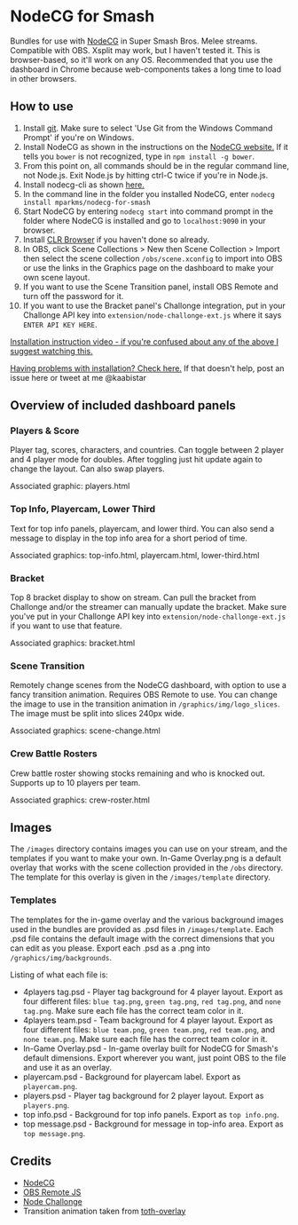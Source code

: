 # NodeCG for Smash

Bundles for use with [NodeCG](http://nodecg.com/) in Super Smash Bros. Melee streams. Compatible with OBS. Xsplit may work, but I haven't tested it. This is browser-based, so it'll work on any OS. Recommended that you use the dashboard in Chrome because web-components takes a long time to load in other browsers.

## How to use

1. Install [git](https://git-scm.com/). Make sure to select 'Use Git from the Windows Command Prompt' if you're on Windows.
2. Install NodeCG as shown in the instructions on the [NodeCG website.](http://nodecg.com/) If it tells you `bower` is not recognized, type in `npm install -g bower`.
3. From this point on, all commands should be in the regular command line, not Node.js. Exit Node.js by hitting ctrl-C twice if you're in Node.js.
4. Install nodecg-cli as shown [here.](https://github.com/nodecg/nodecg-cli)
5. In the command line in the folder you installed NodeCG, enter `nodecg install mparkms/nodecg-for-smash`
6. Start NodeCG by entering `nodecg start` into command prompt in the folder where NodeCG is installed and go to `localhost:9090` in your browser.
7. Install [CLR Browser](https://obsproject.com/forum/resources/clr-browser-source-plugin.22/) if you haven't done so already.
8. In OBS, click Scene Collections > New then Scene Collection > Import then select the scene collection `/obs/scene.xconfig` to import into OBS or use the links in the Graphics page on the dashboard to make your own scene layout.
9. If you want to use the Scene Transition panel, install OBS Remote and turn off the password for it.
10. If you want to use the Bracket panel's Challonge integration, put in your Challonge API key into `extension/node-challonge-ext.js` where it says `ENTER API KEY HERE`.

[Installation instruction video - if you're confused about any of the above I suggest watching this.](https://youtu.be/MweCH70GGY4)

[Having problems with installation? Check here.](https://github.com/mparkms/nodecg-for-smash/wiki/Troubleshooting-installation) If that doesn't help, post an issue here or tweet at me @kaabistar


## Overview of included dashboard panels

### Players & Score

Player tag, scores, characters, and countries. Can toggle between 2 player and 4 player mode for doubles. After toggling just hit update again to change the layout. Can also swap players.

Associated graphic: players.html

### Top Info, Playercam, Lower Third

Text for top info panels, playercam, and lower third. You can also send a message to display in the top info area for a short period of time.

Associated graphics: top-info.html, playercam.html, lower-third.html

### Bracket

Top 8 bracket display to show on stream. Can pull the bracket from Challonge and/or the streamer can manually update the bracket. Make sure you've put in your Challonge API key into `extension/node-challonge-ext.js` if you want to use that feature.

Associated graphics: bracket.html

### Scene Transition

Remotely change scenes from the NodeCG dashboard, with option to use a fancy transition animation. Requires OBS Remote to use. You can change the image to use in the transition animation in `/graphics/img/logo_slices`. The image must be split into slices 240px wide.

Associated graphics: scene-change.html

### Crew Battle Rosters

Crew battle roster showing stocks remaining and who is knocked out. Supports up to 10 players per team.

Associated graphics: crew-roster.html

## Images

The `/images` directory contains images you can use on your stream, and the templates if you want to make your own. In-Game Overlay.png is a default overlay that works with the scene collection provided in the `/obs` directory. The template for this overlay is given in the `/images/template` directory. 

### Templates

The templates for the in-game overlay and the various background images used in the bundles are provided as .psd files in `/images/template`. Each .psd file contains the default image with the correct dimensions that you can edit as you please. Export each .psd as a .png into `/graphics/img/backgrounds`.

Listing of what each file is:

* 4players tag.psd - Player tag background for 4 player layout. Export as four different files: `blue tag.png`, `green tag.png`, `red tag.png`, and `none tag.png`. Make sure each file has the correct team color in it.
* 4players team.psd - Team background for 4 player layout. Export as four different files: `blue team.png`, `green team.png`, `red team.png`, and `none team.png`. Make sure each file has the correct team color in it.
* In-Game Overlay.psd - In-game overlay built for NodeCG for Smash's default dimensions. Export wherever you want, just point OBS to the file and use it as an overlay.
* playercam.psd - Background for playercam label. Export as `playercam.png`.
* players.psd - Player tag background for 2 player layout. Export as `players.png`.
* top info.psd - Background for top info panels. Export as `top info.png`.
* top message.psd - Background for message in top-info area. Export as `top message.png`.

## Credits

* [NodeCG](http://nodecg.com/)
* [OBS Remote JS](https://github.com/nodecg/obs-remote-js)
* [Node Challonge](https://github.com/Tidwell/node-challonge)
* Transition animation taken from [toth-overlay](https://github.com/TipoftheHats/toth-overlay)